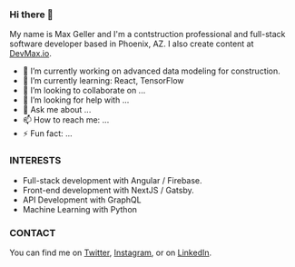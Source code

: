 ### Hi there 👋

My name is Max Geller and I'm a contstruction professional and full-stack software developer based in Phoenix, AZ.  I also create content at [DevMax.io](https://devmax.io).


- 🔭 I’m currently working on advanced data modeling for construction.
- 🌱 I’m currently learning: React, TensorFlow
- 👯 I’m looking to collaborate on ...
- 🤔 I’m looking for help with ...
- 💬 Ask me about ...
- 📫 How to reach me: ...
- ⚡ Fun fact: ...


### INTERESTS
- Full-stack development with Angular / Firebase.
- Front-end development with NextJS / Gatsby.
- API Development with GraphQL
- Machine Learning with Python



### CONTACT
You can find me on [Twitter](https://twitter.com/Max_Geller), [Instagram](https://www.instagram.com/maxgeller), or on [LinkedIn](https://www.linkedin.com/in/maxgeller/).
